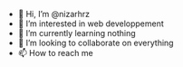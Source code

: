 - 👋 Hi, I’m @nizarhrz
- 👀 I’m interested in web developpement
- 🌱 I’m currently learning nothing
- 💞️ I’m looking to collaborate on everything
- 📫 How to reach me 

<!---
nizarhrz/nizarhrz is a ✨ special ✨ repository because its `README.md` (this file) appears on your GitHub profile.
You can click the Preview link to take a look at your changes.
--->
